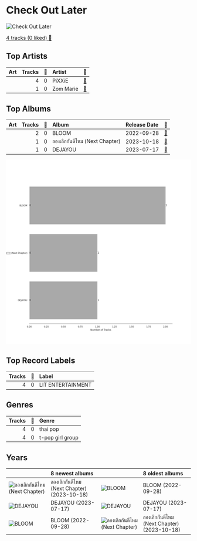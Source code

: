 # Check Out Later


<img src="https://i.scdn.co/image/ab67616d0000b273773c25917e6912bb07c32386" alt="Check Out Later" width="100" />

[4 tracks (0 liked) 🔗](https://open.spotify.com/playlist/2FgMW8NMJOZgvHtvDOWBCe)

## Top Artists

| Art | Tracks | 💚 | Artist | 🔗 |
|:---|---:|---:|:---|:---|
| <img src="https://i.scdn.co/image/ab6761610000e5eb096ed53d8d8ddfd924ed70c2" alt="" width="50" /> | 4 | 0 | PiXXiE | [🔗](https://open.spotify.com/artist/6HlUN1Md7UT62mNJHOYRsK) |
| <img src="https://i.scdn.co/image/ab6761610000e5ebb4f77ff505a990a9a9b7b03c" alt="" width="50" /> | 1 | 0 | Zom Marie | [🔗](https://open.spotify.com/artist/3CYmJROYywqfz2zXoUrcGB) |





## Top Albums

| Art | Tracks | 💚 | Album | Release Date | 🔗 |
|:---|---:|---:|:---|:---|:---|
| <img src="https://i.scdn.co/image/ab67616d0000b273773c25917e6912bb07c32386" alt="" width="50" /> | 2 | 0 | BLOOM | 2022-09-28 | [🔗](https://open.spotify.com/album/4edPsEhpxL35cl5meC5vvJ) |
| <img src="https://i.scdn.co/image/ab67616d0000b2732c983a3a2b45db81c831d29e" alt="" width="50" /> | 1 | 0 | ลองเลิกกันดีไหม (Next Chapter) | 2023-10-18 | [🔗](https://open.spotify.com/album/1fkjw8BqsMHwXc5gWzDGUo) |
| <img src="https://i.scdn.co/image/ab67616d0000b2737eed64905d129d52667201f2" alt="" width="50" /> | 1 | 0 | DEJAYOU | 2023-07-17 | [🔗](https://open.spotify.com/album/6DYhEl80WKxsFyl9sTQMzi) |

![Bar chart of top 3 albums](../../images/playlists/check_out_later/albums.png)

## Top Record Labels

| Tracks | 💚 | Label |
|---:|---:|:---|
| 4 | 0 | LIT ENTERTAINMENT |



## Genres

| Tracks | 💚 | Genre |
|---:|---:|:---|
| 4 | 0 | thai pop |
| 4 | 0 | t-pop girl group |



## Years





| ​ | 8 newest albums | ​​ | 8 oldest albums |
|:---|:---|:---|:---|
| <img src="https://i.scdn.co/image/ab67616d0000b2732c983a3a2b45db81c831d29e" alt="ลองเลิกกันดีไหม (Next Chapter)" width="50" /> | ลองเลิกกันดีไหม (Next Chapter) (2023-10-18) | <img src="https://i.scdn.co/image/ab67616d0000b273773c25917e6912bb07c32386" alt="BLOOM" width="50" /> | BLOOM (2022-09-28) |
| <img src="https://i.scdn.co/image/ab67616d0000b2737eed64905d129d52667201f2" alt="DEJAYOU" width="50" /> | DEJAYOU (2023-07-17) | <img src="https://i.scdn.co/image/ab67616d0000b2737eed64905d129d52667201f2" alt="DEJAYOU" width="50" /> | DEJAYOU (2023-07-17) |
| <img src="https://i.scdn.co/image/ab67616d0000b273773c25917e6912bb07c32386" alt="BLOOM" width="50" /> | BLOOM (2022-09-28) | <img src="https://i.scdn.co/image/ab67616d0000b2732c983a3a2b45db81c831d29e" alt="ลองเลิกกันดีไหม (Next Chapter)" width="50" /> | ลองเลิกกันดีไหม (Next Chapter) (2023-10-18) |